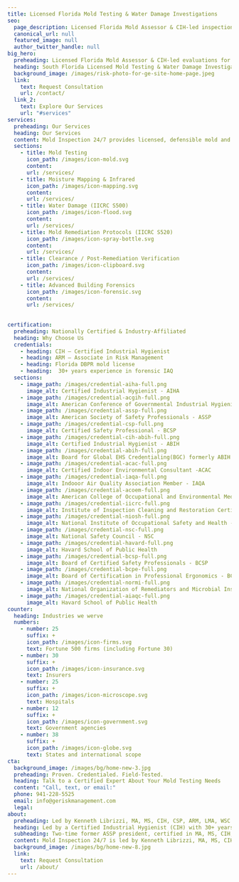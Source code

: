 ```yaml
---
title: Licensed Florida Mold Testing & Water Damage Investigations
seo:
  page_description: Licensed Florida Mold Assessor & CIH-led inspections for mold, water damage, and IAQ. Defensible reports trusted by homeowners, insurers, and attorneys.
  canonical_url: null
  featured_image: null
  author_twitter_handle: null
big_hero:
  preheading: Licensed Florida Mold Assessor & CIH-led evaluations for homes, businesses, and insurance.
  heading: South Florida Licensed Mold Testing & Water Damage Investigations
  background_image: /images/risk-photo-for-ge-site-home-page.jpeg
  link:
    text: Request Consultation
    url: /contact/
  link_2:
    text: Explore Our Services
    url: "#services"
services:
  preheading: Our Services
  heading: Our Services
  content: Mold Inspection 24/7 provides licensed, defensible mold and water damage evaluations across South Florida. Our inspections are led by a Certified Industrial Hygienist (CIH) and Licensed Florida Mold Assessor, ensuring your results stand up for real estate, insurance, or litigation.
  sections:
    - title: Mold Testing 
      icon_path: /images/icon-mold.svg
      content: 
      url: /services/
    - title: Moisture Mapping & Infrared
      icon_path: /images/icon-mapping.svg
      content: 
      url: /services/
    - title: Water Damage (IICRC S500)
      icon_path: /images/icon-flood.svg
      content: 
      url: /services/
    - title: Mold Remediation Protocols (IICRC S520)
      icon_path: /images/icon-spray-bottle.svg
      content: 
      url: /services/
    - title: Clearance / Post-Remediation Verification
      icon_path: /images/icon-clipboard.svg
      content: 
      url: /services/
    - title: Advanced Building Forensics
      icon_path: /images/icon-forensic.svg
      content:
      url: /services/ 
    
      
certification:
  preheading: Nationally Certified & Industry-Affiliated
  heading: Why Choose Us
  credentials:
    - heading: CIH – Certified Industrial Hygienist
    - heading: ARM – Associate in Risk Management
    - heading: Florida DBPR mold license
    - heading:  30+ years experience in forensic IAQ
  sections:
    - image_path: /images/credential-aiha-full.png
      image_alt: Certified Industrial Hygienist - AIHA
    - image_path: /images/credential-acgih-full.png
      image_alt: American Conference of Governmental Industrial Hygienists - ACGIH
    - image_path: /images/credential-assp-full.png
      image_alt: American Society of Safety Professionals - ASSP
    - image_path: /images/credential-csp-full.png
      image_alt: Certified Safety Professional - BCSP
    - image_path: /images/credential-cih-abih-full.png
      image_alt: Certified Industrial Hygienist - ABIH
    - image_path: /images/credential-abih-full.png
      image_alt: Board for Global EHS Credentialing(BGC) formerly ABIH
    - image_path: /images/credential-acac-full.png
      image_alt: Certified Indoor Environmental Consultant -ACAC
    - image_path: /images/credential-iaqa-full.png
      image_alt: Indooor Air Quality Association Member - IAQA
    - image_path: /images/credential-acoem-full.png
      image_alt: American College of Occupational and Environmental Medicine - ACOEM
    - image_path: /images/credential-iicrc-full.png
      image_alt: Institute of Inspection Cleaning and Restoration Certification - IICRC
    - image_path: /images/credential-niosh-full.png
      image_alt: National Institute of Occupational Safety and Health - NIOSH
    - image_path: /images/credential-nsc-full.png
      image_alt: National Safety Council - NSC
    - image_path: /images/credential-havard-full.png
      image_alt: Havard School of Public Health
    - image_path: /images/credential-bcsp-full.png
      image_alt: Board of Certified Safety Professionals - BCSP
    - image_path: /images/credential-bcpe-full.png
      image_alt: Board of Certification in Professional Ergonomics - BCPE
    - image_path: /images/credential-normi-full.png
      image_alt: National Organization of Remediators and Microbial Inspectors - NORMI
    - image_path: /images/credential-aiaqc-full.png
      image_alt: Havard School of Public Health
counter:
  heading: Industries we werve
  numbers:
    - number: 25
      suffix: +
      icon_path: /images/icon-firms.svg
      text: Fortune 500 firms (including Fortune 30)
    - number: 30
      suffix: +
      icon_path: /images/icon-insurance.svg
      text: Insurers
    - number: 25
      suffix: +
      icon_path: /images/icon-microscope.svg
      text: Hospitals
    - number: 12
      suffix: +
      icon_path: /images/icon-government.svg
      text: Government agencies
    - number: 38
      suffix: +
      icon_path: /images/icon-globe.svg
      text: States and international scope
cta:
  background_image: /images/bg/home-new-3.jpg
  preheading: Proven. Credentialed. Field-Tested.
  heading: Talk to a Certified Expert About Your Mold Testing Needs
  content: "Call, text, or email:"
  phone: 941-228-5525
  email: info@geriskmanagement.com
  legal: 
about:
  preheading: Led by Kenneth Librizzi, MA, MS, CIH, CSP, ARM, LMA, WSC
  heading: Led by a Certified Industrial Hygienist (CIH) with 30+ years of experience
  subheading: Two-time former ASSP president, certified in MA, MS, CIH, CSP, ARM, LMA, WSC
  content: Mold Inspection 24/7 is led by Kenneth Librizzi, MA, MS, CIH, CSP, ARM, LMA, WSC — a Certified Industrial Hygienist and Licensed Florida Mold Assessor with more than 30 years of experience. We combine technical expertise with practical, standards-based inspections. Unlike many firms, we don’t just collect samples — we interpret results so you can act with confidence. Our history includes thousands of mold and IAQ projects for homes, businesses, schools, healthcare facilities, and insurers across South Florida.
  background_image: /images/bg/home-new-8.jpg
  link:
    text: Request Consultation
    url: /about/
---
```

